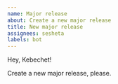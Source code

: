 ```yaml
---
name: Major release
about: Create a new major release
title: New major release
assignees: sesheta
labels: bot
---
```


Hey, Kebechet!

Create a new major release, please.
